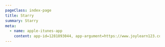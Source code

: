 ```yaml
---
pageClass: index-page
title: Starry
summary: Starry
meta:
  - name: apple-itunes-app
    content: app-id=1281893044, app-argument=https://www.joylearn123.com/starry/
---
```

<template>
  <div class="page-container">
    <div class="logo-div" style="margin-top: 30px;">
      <img src="./logo.png" width="80" />
      <div class="product-title">Starry</div>
    </div>
    <div class="logo-div" style="margin-top: 10px;">
      <div>Group, manage and read your starred repositories on GitHub.</div>
    </div>
    <div class="image-container">
      <div class="screenshot-div">
        <img class="screenshot-image" src="./screenshot.png" />
      </div>
    </div>
    <div class="video-container">
      <video class="video" controls>
        <source src="./video.mp4" type="video/mp4">
      </video>
    </div>
    <div class="download-container">
      <a target="_blank" href="https://apps.apple.com/cn/app/starry-manage-github-stars/id1281893044?mt=12">
        <img src="/assets/img/appstore.png" width="200"/>
      </a>
    </div>
    <div class="description-div">
      <h3>Starry has the following features.</h3>
      <ul>
        <li>
          <p>Group you starred repositories on GitHub</p>
        </li>
        <li>
          <p>Synchronize your groups to all of your iPhone, iPad and Mac with iCloud. Synchronize when the app will enter foreground.</p>
        </li>
        <li>
          <p>Sort groups by drag and drop</p>
        </li>
        <li>
          <p>Language groups based on the languages of repositories</p>
        </li>
        <li>
          <p>Load repositories quickly by caching documents and images of repositories</p>
        </li>
        <li>
          <p>Search starred repositories via the name, owner, and description of repository</p>
        </li>
        <li>
          <p>Sort starred repositories by the starred date, star count of repository, repository name and update date of repository</p>
        </li>
        <li>
          <p>Unstar repositories</p>
        </li>
        <li>
          <p>Handoff</p>
        </li>
        <li>
          <p>Spotlight search (iOS)</p>
        </li>
        <li>
          <p>Pay once ($2.99), use on iPhone, iPad and Mac</p>
        </li>
      </ul>
    </div>
    <div class="description-div">
      <h3>Little known details.</h3>
      <ul>
        <li><strong>Delete group:</strong> cmd + delete</li>
        <li><strong>Copy repository to a group:</strong> Hold down the option key and drag repository to a group</li>
        <li><strong>Reverse order:</strong> Click the same button at the top of the middle column twice</li>
        <li><strong>Back or Forward in repository document page:</strong> swipe mouse or trackpad</li>
        <li><strong>Cancel refreshing starred repositories from GitHub:</strong> Click the rotating refresh button</li>
        <li><strong>Create new group:</strong> cmd + a</li>
        <li><strong>Toggle read mode:</strong> cmd + r</li>
        <li><strong>Increase font size of repository document:</strong> cmd + +</li>
        <li><strong>Decrease font size of repository document:</strong> cmd + -</li>
      </ul>
    </div>
  </div>
</template>

<script>
  export default {
    metaInfo: {
      title: 'Starry'
    },
    name: "Starry"
  }
</script>

<style scoped>
  .logo-div {
    display: flex;
    flex-direction: row;
    justify-content: center;
    align-items: center;
    padding: 0 20px;
  }
  .product-title {
    margin-left: 15px;
    font-size: 22px;
    color: #000;
    font-weight: 500;
  }
  .screenshot-div {
    display: flex;
    flex-direction: column;
    align-items: center;
    margin-bottom: 20px;
  }
  .download-container {
    display: flex;
    align-items: center;
    justify-content: center;
    margin: 30px 0;
  }
  .video-container {
    display: flex;
    flex-direction: row;
    justify-content: center;
    align-items: center;
    margin-top: 15px;
  }
  .image-container {
    display: flex;
    flex-direction: row;
    justify-content: space-evenly;
    align-items: center;
    flex-wrap: wrap;
    margin-top: 40px;
  }
  .screenshot-image {
    width: 800px;
    max-width: 70%;
  }
  .video {
    width: 640px;
    max-width: 80%;
  }
  .description-div {
    padding: 0 40px 10px;
  }
  .description-div li {
    margin: 10px 0;
    color: #000;
  }
</style>